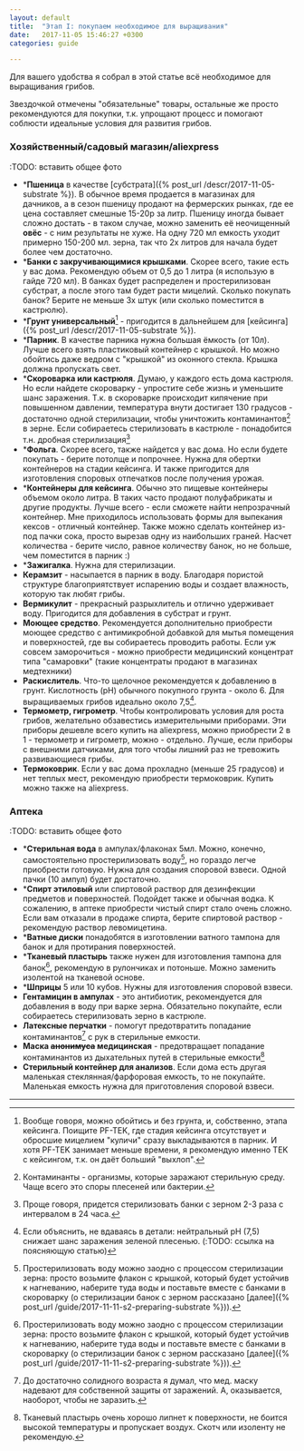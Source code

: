 ```yaml
---
layout: default
title:  "Этап I: покупаем необходимое для выращивания"
date:   2017-11-05 15:46:27 +0300
categories: guide

---
```


Для вашего удобства я собрал в этой статье всё необходимое для выращивания грибов.

Звездочкой отмечены "обязательные" товары, остальные же просто рекомендуются для покупки, т.к. упрощают процесс и помогают соблюсти идеальные условия для развития грибов.

### Хозяйственный/садовый магазин/aliexpress

:TODO: вставить общее фото

* \***Пшеница** в качестве [субстрата]({% post_url /descr/2017-11-05-substrate %}). В обычное время продается в магазинах для дачников, а в сезон пшеницу продают на фермерских рынках, где ее цена составляет смешные 15-20р за литр. Пшеницу иногда бывает сложно достать - в таком случае, можно заменить её неочищенный **овёс** - с ним результаты не хуже. На одну 720 мл емкость уходит примерно 150-200 мл. зерна, так что 2х литров для начала будет более чем достаточно.
* \***Банки с закручивающимися крышками**. Скорее всего, такие есть у вас дома. Рекомендую объем от 0,5 до 1 литра (я использую в гайде 720 мл). В банках будет распределен и простерилизован субстрат, а после этого там будет расти мицелий. Сколько покупать банок? Берите не меньше 3х штук (или сколько поместится в кастрюлю).
* \***Грунт универсальный**[^1] - пригодится в дальнейшем для [кейсинга]({% post_url /descr/2017-11-05-substrate %}).
* \***Парник**. В качестве парника нужна большая ёмкость (от 10л). Лучше всего взять пластиковый контейнер с крышкой. Но можно обойтись даже ведром с "крышкой" из оконного стекла. Крышка должна пропускать свет.
* \***Скороварка или кастрюля**. Думаю, у каждого есть дома кастрюля. Но если найдете скороварку - упростите себе жизнь и уменьшите шанс заражения. Т.к. в скороварке происходит кипячение при повышенном давлении, температура внути достигает 130 градусов - достаточно одной стерилизации, чтобы уничтожить контаминантов[^3] в зерне. Если собираетесь стерилизовать в кастрюле - понадобится т.н. дробная стерилизация[^4]
* \***Фольга**. Скорее всего, также найдется у вас дома. Но если будете покупать - берите потолще и попрочнее. Нужна для обертки контейнеров на стадии кейсинга. И также пригодится для изготовления споровых отпечатков после получения урожая.
* \***Контейнеры для кейсинга**. Обычно это пищевые контейнеры объемом около литра. В таких часто продают полуфабрикаты и другие продукты. Лучше всего - если сможете найти непрозрачный контейнер. Мне приходилось использовать формы для выпекания кексов - отличный контейнер. Также можно сделать контейнер из-под пачки сока, просто вырезав одну из наибольших граней. Насчет количества - берите число, равное количеству банок, но не больше, чем поместится в парник :)
* \***Зажигалка**. Нужна для стерилизации.
* **Керамзит** - насыпается в парник в воду. Благодаря пористой структуре благоприятствует испарению воды и создает влажность, которую так любят грибы.
* **Вермикулит** - прекрасный разрыхлитель и отлично удерживает воду. Пригодится для добавления в субстрат и грунт.
* **Моющее средство**. Рекомендуется дополнительно приобрести моющее средство с антимикробной добавкой для мытья помещения и поверхностей, где вы собираетесь проводить работы. Если уж совсем заморочиться - можно приобрести медицинский концентрат типа "самаровки" (такие концентраты продают в магазинах медтехники)
* **Раскислитель**. Что-то щелочное рекомендуется к добавлению в грунт. Кислотность (pH) обычного покупного грунта - около 6. Для выращиваемых грибов идеально около 7,5[^5].
* **Термометр, гигрометр**. Чтобы контролировать условия для роста грибов, желательно обзавестись измерительными приборами. Эти приборы дешевле всего купить на aliexpress, можно приобрести 2 в 1 - термометр и гигрометр, можно - отдельно. Лучше, если приборы с внешними датчиками, для того чтобы лишний раз не тревожить развивающиеся грибы.
* **Термоковрик**. Если у вас дома прохладно (меньше 25 градусов) и нет теплых мест, рекомендую приобрести термоковрик. Купить можно также на aliexpress.

### Аптека

:TODO: вставить общее фото

* \***Стерильная вода** в ампулах/флаконах 5мл. Можно, конечно, самостоятельно простерилизовать воду[^6], но гораздо легче приобрести готовую. Нужна для создания споровой взвеси. Одной пачки (10 ампул) будет достаточно.
* \***Спирт этиловый** или спиртовой раствор для дезинфекции предметов и поверхностей. Подойдет также и обычная водка. К сожалению, в аптеке приобрести чистый спирт стало очень сложно. Если вам отказали в продаже спирта, берите спиртовой раствор - рекомендую раствор левомицетина.
* \***Ватные диски** понадобятся в изготовлении ватного тампона для банок и для протирания поверхностей.
* \***Тканевый пластырь** также нужен для изготовления тампона для банок[^6], рекомендую в рулончиках и потоньше. Можно заменить изолентой на тканевой основе.
* \***Шприцы** 5 или 10 кубов. Нужны для изготовления споровой взвеси.
* **Гентамицин в ампулах** - это антибиотик, рекомендуется для добавления в воду при варке зерна. Обязательно покупайте, если собираетесь стерилизовать зерно в кастрюле.
* **Латексные перчатки** - помогут предотвратить попадание контаминантов[^8] с рук в стерильные емкости.
* **Маска ~~анонимуса~~ медицинская** - предотвращает попадание контаминантов из дыхательных путей в стерильные емкости[^7]
* **Стерильный контейнер для анализов**. Если дома есть другая маленькая стеклянная/фарфоровая емкость, то не покупайте. Маленькая емкость нужна для приготовления споровой взвеси.


---
[^1]: Вообще говоря, можно обойтись и без грунта, и, собственно, этапа кейсинга. Поищите PF-TEK[^2], где стадия кейсинга отсутствует и обросшие мицелием "куличи" сразу выкладываются в парник. И хотя PF-TEK занимает меньше времени, я рекомендую именно TEK с кейсингом, т.к. он даёт больший "выхлоп".
[^2]: PF-TEK - это знаменитый TEK от [Psilocybe Fanaticus'а](http://www.fanaticus.com/), легендарного человека в мире гровинга.
[^3]: Контаминанты - организмы, которые заражают стерильную среду. Чаще всего это споры плесеней или бактерии.
[^4]: Проще говоря, придется стерилизовать банки с зерном 2-3 раза с интервалом в 24 часа.
[^5]: Если объяснить, не вдаваясь в детали: нейтральный pH (7,5) снижает шанс заражения зеленой плесенью. (:TODO: ссылка на поясняющую статью)
[^6]: Простерилизовать воду можно заодно с процессом стерилизации зерна: просто возьмите флакон с крышкой, который будет устойчив к нагневанию, наберите туда воды и поставьте вместе с банками в скороварку (о стерилизации банок с зерном рассказано [далее]({% post_url /guide/2017-11-11-s2-preparing-substrate %})).
[^7]: Тканевый пластырь очень хорошо липнет к поверхности, не боится высокой температуры и пропускает воздух. Скотч или изоленту не рекомендую.
[^8]: До достаточно солидного возраста я думал, что мед. маску надевают для собственной защиты от заражений. А, оказывается, наоборот, чтобы не заразить.
